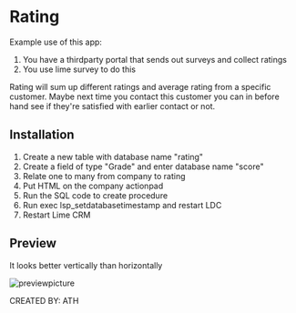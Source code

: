 #  Rating #

Example use of this app:
1. You have a thirdparty portal that sends out surveys and collect ratings 
2. You use lime survey to do this

Rating will sum up different ratings and average rating from a specific customer. Maybe next time you contact this customer you can in before hand see if they're satisfied with earlier contact or not.

## Installation ##
1. Create a new table with database name "rating"
2. Create a field of type "Grade" and enter database name "score"
3. Relate one to many from company to rating
4. Put HTML on the company actionpad
5. Run the SQL code to create procedure
6. Run exec lsp_setdatabasetimestamp and restart LDC
7. Restart Lime CRM

## Preview ##
It looks better vertically than horizontally

![previewpicture](http://i.imgur.com/nIgl5vC.png)

CREATED BY: ATH
